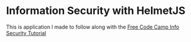 # Information Security with HelmetJS 

This is application I made to follow along with the [Free Code Camp Info Security Tutorial](https://www.freecodecamp.org/learn/information-security/information-security-with-helmetjs/)
